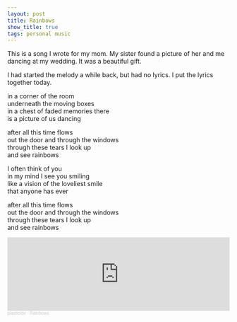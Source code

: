 ```yaml
---
layout: post
title: Rainbows
show_title: true
tags: personal music
---
```

This is a song I wrote for my mom. My sister found a picture of her and me
dancing at my wedding. It was a beautiful gift. 

I had started the melody a while back, but had no lyrics.  I put the lyrics
together today.

in a corner of the room  
underneath the moving boxes  
in a chest of faded memories there  
is a picture of us dancing  

after all this time flows  
out the door and through the windows  
through these tears I look up  
and see rainbows  

I often think of you  
in my mind I see you smiling  
like a vision of the loveliest smile  
that anyone has ever  

after all this time flows  
out the door and through the windows  
through these tears I look up  
and see rainbows

<iframe width="100%" height="166" scrolling="no" frameborder="no" allow="autoplay" src="https://w.soundcloud.com/player/?url=https%3A//api.soundcloud.com/tracks/72984244&color=%23ff5500&auto_play=false&hide_related=false&show_comments=true&show_user=true&show_reposts=false&show_teaser=true"></iframe><div style="font-size: 10px; color: #cccccc;line-break: anywhere;word-break: normal;overflow: hidden;white-space: nowrap;text-overflow: ellipsis; font-family: Interstate,Lucida Grande,Lucida Sans Unicode,Lucida Sans,Garuda,Verdana,Tahoma,sans-serif;font-weight: 100;"><a href="https://soundcloud.com/plasticide" title="plasticide" target="_blank" style="color: #cccccc; text-decoration: none;">plasticide</a> · <a href="https://soundcloud.com/plasticide/rainbows" title="Rainbows" target="_blank" style="color: #cccccc; text-decoration: none;">Rainbows</a></div>
